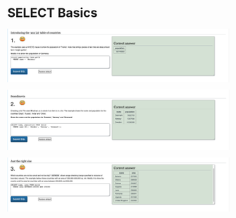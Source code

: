 # SELECT Basics

![image](screenshots/ss1.png)

![image](screenshots/ss2.png)

![image](screenshots/ss3.png)
